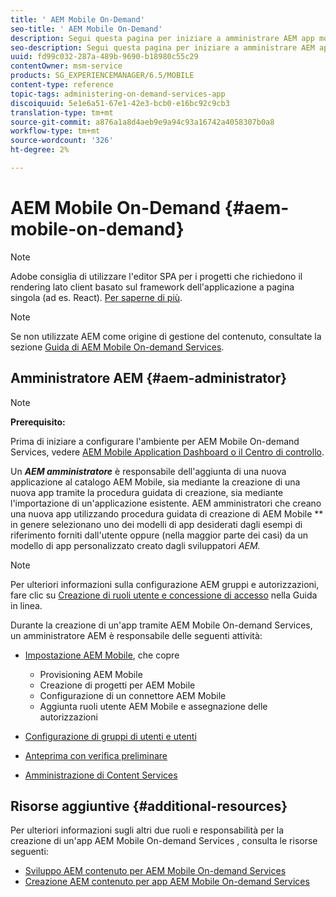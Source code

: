 ```yaml
---
title: ' AEM Mobile On-Demand'
seo-title: ' AEM Mobile On-Demand'
description: Segui questa pagina per iniziare a amministrare AEM app mobile On-Demand Services. Fornisce una panoramica dei ruoli e delle responsabilità di un amministratore AEM per i servizi on-demand.
seo-description: Segui questa pagina per iniziare a amministrare AEM app mobile On-Demand Services. Fornisce una panoramica dei ruoli e delle responsabilità di un amministratore AEM per i servizi on-demand.
uuid: fd99c032-287a-489b-9690-b18980c55c29
contentOwner: msm-service
products: SG_EXPERIENCEMANAGER/6.5/MOBILE
content-type: reference
topic-tags: administering-on-demand-services-app
discoiquuid: 5e1e6a51-67e1-42e3-bcb0-e16bc92c9cb3
translation-type: tm+mt
source-git-commit: a876a1a8d4aeb9e9a94c93a16742a4058307b0a8
workflow-type: tm+mt
source-wordcount: '326'
ht-degree: 2%

---
```



#  AEM Mobile On-Demand {#aem-mobile-on-demand}

>[!NOTE]
>
> Adobe consiglia di utilizzare l&#39;editor SPA per i progetti che richiedono il rendering lato client basato sul framework dell&#39;applicazione a pagina singola (ad es. React). [Per saperne di più](/help/sites-developing/spa-overview.md).

>[!NOTE]
>
>Se non utilizzate AEM come origine di gestione del contenuto, consultate la sezione [ Guida di AEM Mobile On-demand Services](https://helpx.adobe.com/digital-publishing-solution/topics.html).

## Amministratore AEM {#aem-administrator}

>[!NOTE]
>
>**Prerequisito:**
>
>Prima di iniziare a configurare l&#39;ambiente per  AEM Mobile On-demand Services, vedere [ AEM Mobile Application Dashboard o il Centro di controllo](/help/mobile/mobile-apps-ondemand-application-dashboard.md).

Un ***AEM amministratore*** è responsabile dell&#39;aggiunta di una nuova applicazione al  catalogo AEM Mobile, sia mediante la creazione di una nuova app tramite la procedura guidata di creazione, sia mediante l&#39;importazione di un&#39;applicazione esistente. AEM amministratori che creano una nuova app utilizzando  procedura guidata di creazione di AEM Mobile ** in genere selezionano uno dei modelli di app desiderati dagli esempi di riferimento forniti dall&#39;utente oppure (nella maggior parte dei casi) da un modello di app personalizzato creato dagli sviluppatori *AEM.*

>[!NOTE]
>
>Per ulteriori informazioni sulla configurazione AEM gruppi e autorizzazioni, fare clic su [Creazione di ruoli utente e concessione di accesso](https://helpx.adobe.com/digital-publishing-solution/help/account-admin-dps.html) nella Guida in linea.

Durante la creazione di un&#39;app tramite  AEM Mobile On-demand Services, un amministratore AEM è responsabile delle seguenti attività:

* [Impostazione  AEM Mobile](/help/mobile/aem-mobile-setup.md), che copre

   * Provisioning  AEM Mobile
   * Creazione di progetti per  AEM Mobile
   * Configurazione di un connettore AEM Mobile 
   * Aggiunta  ruoli utente AEM Mobile e assegnazione delle autorizzazioni

* [Configurazione di gruppi di utenti e utenti](/help/mobile/aem-mobile-configure-users.md)
* [Anteprima con verifica preliminare](/help/mobile/aem-mobile-manage-ondemand-services.md)
* [Amministrazione di Content Services](/help/mobile/developing-content-services.md)

## Risorse aggiuntive {#additional-resources}

Per ulteriori informazioni sugli altri due ruoli e responsabilità per la creazione di un&#39;app AEM Mobile On-demand Services , consulta le risorse seguenti:

* [Sviluppo AEM contenuto per  AEM Mobile On-demand Services](/help/mobile/aem-mobile-on-demand.md)
* [Creazione AEM contenuto per  app AEM Mobile On-demand Services](/help/mobile/mobile-apps-ondemand.md)
